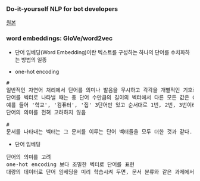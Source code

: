 ### Do-it-yourself NLP for bot developers
[원본](https://medium.com/rasa-blog/do-it-yourself-nlp-for-bot-developers-2e2da2817f3d)


### word embeddings: GloVe/word2vec

* 단어 임베딩(Word Embedding)이란 텍스트를 구성하는 하나의 단어를 수치화하는 방법의 일종

* one-hot encoding
<pre>
#
일반적인 자연어 처리에서 단어를 의미나 발음을 무시하고 각각을 개별적인 기호로 취급
단어를 벡터로 나타낼 때는 총 단어 수만큼의 길이의 벡터에서 다른 모든 값은 0으로 하고 단어 번호에 해당하는 원소만 1로 표시
예를 들어 '학교', '컴퓨터', '집' 3단어만 있고 순서대로 1번, 2번, 3번이라면 학교(1,0,0), 컴퓨터(0,1,0), 집(0,0,1) 표현
단어의 의미를 전혀 고려하지 않음

#
문서를 나타내는 벡터는 그 문서를 이루는 단어 벡터들을 모두 더한 것과 같다.
</pre>

* 단어 임베딩
<pre>
단어의 의미를 고려
one-hot encoding 보다 조밀한 벡터로 단어를 표현
대량의 데이터로 단어 임베딩을 미리 학습시켜 두면, 문서 분류와 같은 과제에서 더 적은 데이터로도 학습된 임베딩을 사용하여 높은 성능을 낼 수 있음
</pre>
